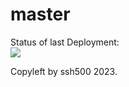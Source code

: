 # master

Status of last Deployment:<br>
<img src="https://github.com/ssh500/master/workflows/My-GithubActions-Basics/badge.svg?branch=master"><br>

Copyleft by ssh500 2023.
